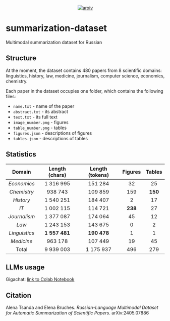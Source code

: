 <p align="center">
    <a href="https://arxiv.org/abs/2405.07886"><img src="https://arxiv.org/static/browse/0.3.4/images/arxiv-logo-one-color-white.svg" alt="arxiv"></a>
</p>

# summarization-dataset
Multimodal summarization dataset for Russian

## Structure
At the moment, the dataset contains 480 papers from 8 scientific domains: linguistics, history, law, medicine, journalism, computer science, economics, chemistry.

Each paper in the dataset occupies one folder, which contains the following files:

* `name.txt` - name of the paper
* `abstract.txt` - its abstract
* `text.txt` - its full text
* `image_number.png` - figures
* `table_number.png` - tables 
* `figures.json` - descriptions of figures
* `tables.json` - descriptions of tables

## Statistics

|   **Domain**  | **Length (chars)** | **Length (tokens)** | **Figures** | **Tables** |
|:-------------:|:------------------:|:-------------------:|:-----------:|:----------:|
| _Economics_   |      1 316 995     |       151 284       |      32     |     25     |
| _Chemistry_   |       938 743      |       109 859       |     159     |   **150**  |
| _History_     |      1 540 251     |       184 407       |      2      |     17     |
| _IT_          |      1 002 115     |       114 721       |   **238**   |     27     |
| _Journalism_  |      1 377 087     |       174 064       |      45     |     12     |
| _Law_         |      1 243 153     |       143 675       |      0      |      2     |
| _Linguistics_ |    **1 557 481**   |     **190 478**     |      1      |      1     |
| _Medicine_    |       963 178      |       107 449       |      19     |     45     |
| Total         |      9 939 003     |      1 175 937      |     496     |     279    |

## LLMs usage

Gigachat: [link to Colab Notebook](https://drive.google.com/file/d/1pUm5R28xea5FQRbL4VciE38cb2E2mpQ3/view?usp=sharing)

## Citation

Alena Tsanda and Elena Bruches. _Russian-Language Multimodal Dataset for Automatic Summarization of Scientific Papers_. arXiv:2405.07886
